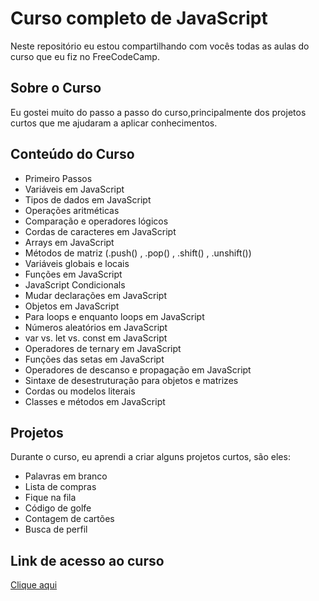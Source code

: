 # Curso completo de JavaScript
Neste repositório eu estou compartilhando com vocês todas as aulas do curso que eu fiz no FreeCodeCamp.

## Sobre o Curso
Eu gostei muito do passo a passo do curso,principalmente dos projetos curtos que me ajudaram a aplicar conhecimentos.

## Conteúdo do Curso
- Primeiro Passos
- Variáveis em JavaScript
- Tipos de dados em JavaScript
- Operações aritméticas
- Comparação e operadores lógicos
- Cordas de caracteres em JavaScript
- Arrays em JavaScript
- Métodos de matriz (.push() , .pop() , .shift() , .unshift())
- Variáveis globais e locais
- Funções em JavaScript
- JavaScript Condicionals
- Mudar declarações em JavaScript
- Objetos em JavaScript 
- Para loops e enquanto loops em JavaScript
- Números aleatórios em JavaScript
- var vs. let vs. const em JavaScript
- Operadores de ternary em JavaScript
- Funções das setas em JavaScript
- Operadores de descanso e propagação em JavaScript
- Sintaxe de desestruturação para objetos e matrizes
- Cordas ou modelos literais
- Classes e métodos em JavaScript

## Projetos
Durante o curso, eu aprendi a criar alguns projetos curtos, são eles:
- Palavras em branco
- Lista de compras
- Fique na fila
- Código de golfe
- Contagem de cartões
- Busca de perfil

## Link de acesso ao curso

<a href="https://www.youtube.com/watch?v=ivdTnPl1ND0/">Clique aqui</a></p>
